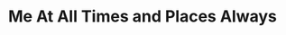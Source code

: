 ---
layout: comic
title: Me At All Times and Places Always
alt: Not pictured&#058; going to space.
image: mealways.png
comment: [{'date': '30th Apr 2019, 3:30 PM', 'username': 'bria', 'comment': 'I know I promised I had that other new style, but I actually finally found a drawing program that makes digital drawing not only plausible but enjoyable, so this style is possible again.'}]
---